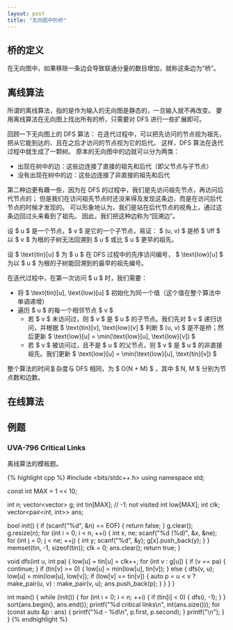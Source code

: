 ```yaml
---
layout: post
title: "无向图中的桥"
---
```


## 桥的定义

在无向图中，如果移除一条边会导致联通分量的数目增加，就称这条边为“桥”。

## 离线算法

所谓的离线算法，指的是作为输入的无向图是静态的，一旦输入就不再改变。
要用离线算法在无向图上找出所有的桥，只需要对 DFS 进行一些扩展即可。

回顾一下无向图上的 DFS 算法：
在迭代过程中，可以把先访问的节点视为祖先，把从它能到达的、且在之后才访问的节点视为它的后代。
这样，DFS 算法在迭代过程中就生成了一颗树。
原本的无向图中的边就可以分为两类：

- 出现在树中的边：这些边连接了直接的祖先和后代（即父节点与子节点）
- 没有出现在树中的边：这些边连接了非直接的祖先和后代

第二种边更有趣一些，因为在 DFS 的过程中，我们是先访问祖先节点，再访问后代节点的；
但是我们在访问祖先节点时还没来得及发现这条边，而是在访问后代节点的时候才发现的。
可以形象地认为，我们是站在后代节点的视角上，通过这条边回过头来看到了祖先。
因此，我们把这种边称为“回溯边”。

设 $ u $ 是一个节点，$ v $ 是它的一个子节点，易证：
$ (u, v) $ 是桥 $ \iff $ 以 $ v $ 为根的子树无法回溯到 $ u $ 或比 $ u $ 更早的祖先。

设 $ \text{tin}[u] $ 为 $ u $ 在 DFS 过程中的先序访问编号，
$ \text{low}[u] $ 为以 $ u $ 为根的子树能回溯到的最早的祖先编号。

在迭代过程中，在第一次访问 $ u $ 时，我们需要：

- 将 $ \text{tin}[u], \text{low}[u] $ 初始化为同一个值（这个值在整个算法中单调递增）
- 遍历 $ u $ 的每一个相邻节点 $ v $
    - 若 $ v $ 未访问过，则 $ v $ 是 $ u $ 的子节点。我们先对 $ v $ 递归访问，并根据 $ \text{tin}[v], \text{low}[v] $ 判断 $ (u, v) $ 是不是桥；然后更新 $ \text{low}[u] = \min(\text{low}[u], \text{low}[v]) $
    - 若 $ v $ 被访问过，且不是 $ u $ 的父节点，则 $ v $ 是 $ u $ 的非直接祖先。我们更新 $ \text{low}[u] = \min(\text{low}[u], \text{tin}[v]) $

整个算法的时间复杂度与 DFS 相同，为 $ O(N + M) $ ，其中 $ N, M $ 分别为节点数和边数。

## 在线算法

## 例题

### UVA-796 Critical Links

离线算法的模板题。

{% highlight cpp %}
#include <bits/stdc++.h>
using namespace std;

const int MAX = 1 << 10;

int n;
vector<vector<int>> g;
int tin[MAX]; // -1: not visited
int low[MAX];
int clk;
vector<pair<int, int>> ans;

bool init() {
  if (scanf("%d", &n) == EOF) {
    return false;
  }
  g.clear();
  g.resize(n);
  for (int i = 0; i < n; ++i) {
    int x, ne;
    scanf("%d (%d)", &x, &ne);
    for (int j = 0; j < ne; ++j) {
      int y;
      scanf("%d", &y);
      g[x].push_back(y);
    }
  }
  memset(tin, -1, sizeof(tin));
  clk = 0;
  ans.clear();
  return true;
}

void dfs(int u, int pa) {
  low[u] = tin[u] = clk++;
  for (int v : g[u]) {
    if (v == pa) {
      continue;
    }
    if (tin[v] >= 0) {
      low[u] = min(low[u], tin[v]);
    } else {
      dfs(v, u);
      low[u] = min(low[u], low[v]);
      if (low[v] == tin[v]) {
        auto p = u < v ? make_pair(u, v) : make_pair(v, u);
        ans.push_back(p);
      }
    }
  }
}

int main() {
  while (init()) {
    for (int i = 0; i < n; ++i) {
      if (tin[i] < 0) {
        dfs(i, -1);
      }
    }
    sort(ans.begin(), ans.end());
    printf("%d critical links\n", int(ans.size()));
    for (const auto &p : ans) {
      printf("%d - %d\n", p.first, p.second);
    }
    printf("\n");
  }
}
{% endhighlight %}
